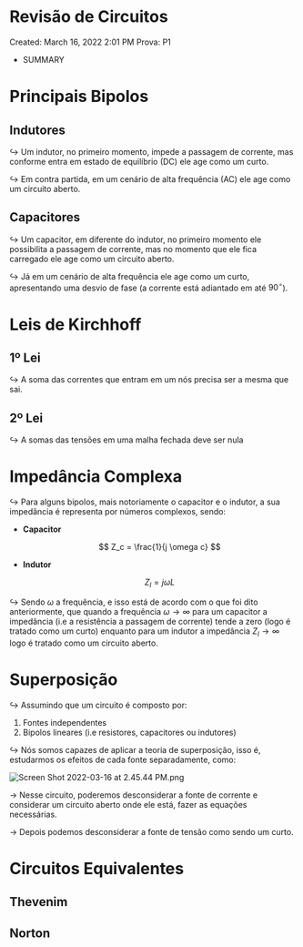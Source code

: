 # Revisão de Circuitos

Created: March 16, 2022 2:01 PM
Prova: P1

- SUMMARY

# Principais Bipolos

## Indutores

$\hookrightarrow$ Um indutor, no primeiro momento, impede a passagem de corrente, mas conforme entra em estado de equilíbrio (DC) ele age como um curto.

$\hookrightarrow$ Em contra partida, em um cenário de alta frequência (AC) ele age como um circuito aberto.

## Capacitores

$\hookrightarrow$ Um capacitor, em diferente do indutor, no primeiro momento ele possibilita a passagem de corrente, mas no momento que ele fica carregado ele age como um circuito aberto.

$\hookrightarrow$ Já em um cenário de alta frequência ele age como um curto, apresentando uma desvio de fase (a corrente está adiantado em até $90^{\circ}$).

# Leis de Kirchhoff

## 1º Lei

$\hookrightarrow$ A soma das correntes que entram em um nós precisa ser a mesma que sai.

## 2º Lei

$\hookrightarrow$ A somas das tensões em uma malha fechada deve ser nula

# Impedância Complexa

$\hookrightarrow$ Para alguns bipolos, mais notoriamente o capacitor e o indutor, a sua impedância é representa por números complexos, sendo:

- **Capacitor**
    
    $$
    Z_c = \frac{1}{j \omega c}
    $$
    
- **Indutor**
    
    $$
    Z_l = j \omega L
    $$
    

$\hookrightarrow$ Sendo $\omega$ a frequência, e isso está de acordo com o que foi dito anteriormente, que quando a frequência $\omega \rightarrow \infty$ para um capacitor a impedância (i.e a resistência a passagem de corrente) tende a zero (logo é tratado como um curto) enquanto para um indutor a impedância $Z_l \rightarrow \infty$ logo é tratado como um circuito aberto.

# Superposição

 $\hookrightarrow$ Assumindo que um circuito é composto por:

1. Fontes independentes 
2. Bipolos lineares (i.e resistores, capacitores ou indutores)

$\hookrightarrow$ Nós somos capazes de aplicar a teoria de superposição, isso é, estudarmos os efeitos de cada fonte separadamente, como:

![Screen Shot 2022-03-16 at 2.45.44 PM.png](Revisa%CC%83o%20de%20Circuitos%20dd9c107187a24ab2b1a9bf0dd9184255/Screen_Shot_2022-03-16_at_2.45.44_PM.png)

→ Nesse circuito, poderemos desconsiderar a fonte de corrente e considerar um circuito aberto onde ele está, fazer as equações necessárias.

→ Depois podemos desconsiderar a fonte de tensão como sendo um curto.

 

# Circuitos Equivalentes

## Thevenim

## Norton